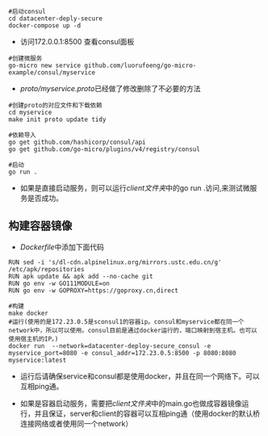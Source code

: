 
```shell
#启动consul
cd datacenter-deply-secure
docker-compose up -d
```
- 访问172.0.0.1:8500 查看consul面板

```
#创建微服务
go-micro new service github.com/luorufoeng/go-micro-example/consul/myservice
```

- *proto/myservice.proto*已经做了修改删除了不必要的方法

```shell
#创建proto的对应文件和下载依赖
cd myservice
make init proto update tidy

#依赖导入
go get github.com/hashicorp/consul/api
go get github.com/go-micro/plugins/v4/registry/consul

#启动 
go run .
```
- 如果是直接启动服务，则可以运行*client文件夹*中的go run .访问,来测试微服务是否成功。


## 构建容器镜像

- *Dockerfile*中添加下面代码
```
RUN sed -i 's/dl-cdn.alpinelinux.org/mirrors.ustc.edu.cn/g' /etc/apk/repositories
RUN apk update && apk add --no-cache git
RUN go env -w GO111MODULE=on
RUN go env -w GOPROXY=https://goproxy.cn,direct
```

```shell
#构建
make docker
#运行(使用的是172.23.0.5是sconsul1的容器ip。consul和myservice都在同一个network中，所以可以使用。consul目前是通过docker运行的，端口映射到宿主机。也可以使用宿主机的IP。)
docker run  --network=datacenter-deploy-secure_consul -e myservice_port=8080 -e consul_addr=172.23.0.5:8500 -p 8080:8080 myservice:latest
```

- 运行后请确保service和consul都是使用docker，并且在同一个网络下。可以互相ping通。

- 如果是容器启动服务，需要把*client文件夹*中的main.go也做成容器镜像运行，并且保证，server和client的容器可以互相ping通（使用docker的默认桥连接网络或者使用同一个network）